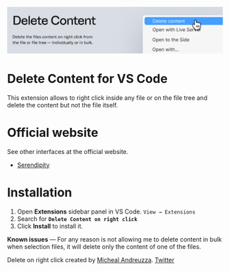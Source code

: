 

![banner](/images/githubHeader.png)
# Delete Content for VS Code
This extension allows to right click inside any file or on the file tree and delete the content but not the file itself.


# Official website
See other interfaces at the official website.
-  [Serendipity](https://www.michaelandreuzza.com/vscode/delete-on-right-click/)

# Installation

1. Open **Extensions** sidebar panel in VS Code. `View → Extensions`
2. Search for **`Delete Content on right click`**
3. Click **Install** to install it.


**Known issues** — For any reason is not allowing me to delete content in bulk when selection files, it will delete only the content of one of the files.


Delete on right click created by [Micheal Andreuzza](https://github.com/michael-andreuzza).
[Twitter](https://twitter.com/Mike_Andreuzza)